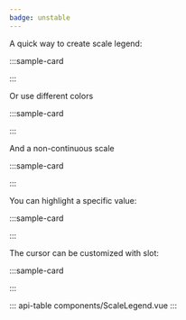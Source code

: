 ```yaml
---
badge: unstable
---
```


A quick way to create scale legend:

:::sample-card
<div class="bg-light p-5 text-center">
  <scale-legend :width="200" />
</div>
:::

Or use different colors

:::sample-card
<div class="bg-light p-5 text-center">
  <scale-legend :width="200" color-scale-start="#fafa6e" color-scale-end="teal" />
</div>
:::

And a non-continuous scale

:::sample-card
<div class="bg-light p-5 text-center">
  <scale-legend :width="200" :min="0" :max="6e4" :color-scale="thresholdScale" />
</div>
:::

You can highlight a specific value:

:::sample-card
<div class="bg-light p-5 text-center">
  <scale-legend :width="200" :cursor-value="46" />
</div>
:::

The cursor can be customized with slot:

:::sample-card
<div class="bg-light p-5 text-center">
  <scale-legend :width="200" :cursor-value="10">
    <template #cursor="{ value }">
      <div class="bg-dark text-light px-3 py-2">
        <span v-html="`${value}€`"></span>
      </div>
    </template>
  </scale-legend>
</div>
:::

::: api-table components/ScaleLegend.vue :::

<script>
import * as d3 from 'd3'

export default {
  computed: {
    thresholdScale () {
      return d3.scaleThreshold()
        .domain([1e4, 2e4, 3e4, 4e4, 5e4])
        .range(["#D12229", "#F68A1E", "#FDE01A", "#007940", "#24408E", "#732982"])
    }
  }
}
</script>